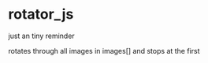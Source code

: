 rotator_js
==========

just an tiny reminder

rotates through all images in images[] and stops at the first
